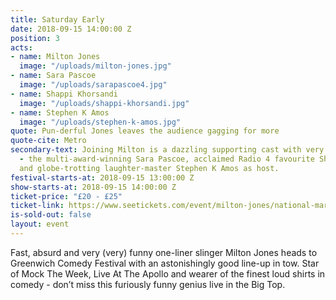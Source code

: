 ```yaml
---
title: Saturday Early
date: 2018-09-15 14:00:00 Z
position: 3
acts:
- name: Milton Jones
  image: "/uploads/milton-jones.jpg"
- name: Sara Pascoe
  image: "/uploads/sarapascoe4.jpg"
- name: Shappi Khorsandi
  image: "/uploads/shappi-khorsandi.jpg"
- name: Stephen K Amos
  image: "/uploads/stephen-k-amos.jpg"
quote: Pun-derful Jones leaves the audience gagging for more
quote-cite: Metro
secondary-text: Joining Milton is a dazzling supporting cast with very special guest
  - the multi-award-winning Sara Pascoe, acclaimed Radio 4 favourite Shappi Khorsandi
  and globe-trotting laughter-master Stephen K Amos as host.
festival-starts-at: 2018-09-15 13:00:00 Z
show-starts-at: 2018-09-15 14:00:00 Z
ticket-price: "£20 - £25"
ticket-link: https://www.seetickets.com/event/milton-jones/national-maritime-museum/1241744
is-sold-out: false
layout: event
---
```


Fast, absurd and very (very) funny one-liner slinger Milton Jones heads to Greenwich Comedy Festival with an astonishingly good line-up in tow. Star of Mock The Week, Live At The Apollo and wearer of the finest loud shirts in comedy - don’t miss this furiously funny genius live in the Big Top.